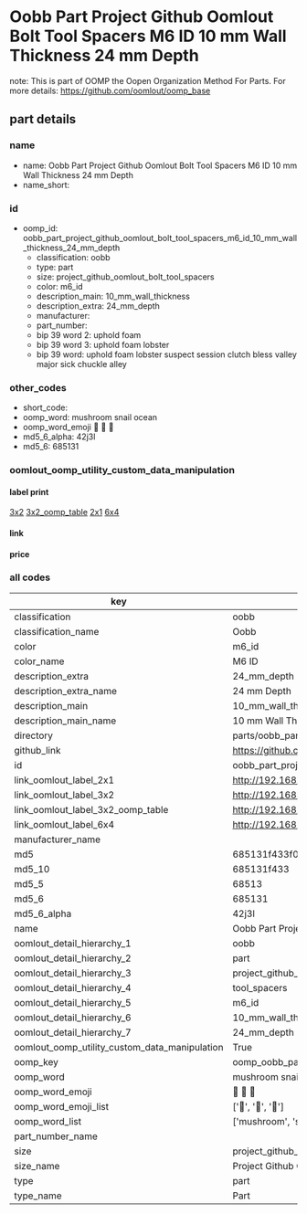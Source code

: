 # Oobb Part Project Github Oomlout Bolt Tool Spacers M6 ID 10 mm Wall Thickness 24 mm Depth  

note: This is part of OOMP the Oopen Organization Method For Parts. For more details: https://github.com/oomlout/oomp_base

##  part details
  







### name
* name: Oobb Part Project Github Oomlout Bolt Tool Spacers M6 ID 10 mm Wall Thickness 24 mm Depth
* name_short: 
### id
* oomp_id: oobb_part_project_github_oomlout_bolt_tool_spacers_m6_id_10_mm_wall_thickness_24_mm_depth
  * classification: oobb
  * type: part
  * size: project_github_oomlout_bolt_tool_spacers
  * color: m6_id
  * description_main: 10_mm_wall_thickness
  * description_extra: 24_mm_depth
  * manufacturer: 
  * part_number: 
  * bip 39 word 2: uphold foam
  * bip 39 word 3: uphold foam lobster
  * bip 39 word: uphold foam lobster suspect session clutch bless valley major sick chuckle alley

### other_codes
* short_code: 
* oomp_word: mushroom snail ocean
* oomp_word_emoji :mushroom: :snail: :ocean:
* md5_6_alpha: 42j3l
* md5_6: 685131






### oomlout_oomp_utility_custom_data_manipulation
#### label print
[3x2](http://192.168.1.245:1112/?label=oomp%2042j3l)
[3x2_oomp_table](http://192.168.1.108:1112/?label=oomp%2042j3l)
[2x1](http://192.168.1.242:1112/?label=oomp%2042j3l)
[6x4](http://192.168.1.55:1112/?label=oomp%2042j3l)    

#### link

                              

#### price







### all codes 
| key | value |  
| --- | --- |  
| classification | oobb |  
| classification_name | Oobb |  
| color | m6_id |  
| color_name | M6 ID |  
| description_extra | 24_mm_depth |  
| description_extra_name | 24 mm Depth |  
| description_main | 10_mm_wall_thickness |  
| description_main_name | 10 mm Wall Thickness |  
| directory | parts/oobb_part_project_github_oomlout_bolt_tool_spacers_m6_id_10_mm_wall_thickness_24_mm_depth |  
| github_link | https://github.com/oomlout/oomlout_oomp_part_src/tree/main/parts/oobb_part_project_github_oomlout_bolt_tool_spacers_m6_id_10_mm_wall_thickness_24_mm_depth |  
| id | oobb_part_project_github_oomlout_bolt_tool_spacers_m6_id_10_mm_wall_thickness_24_mm_depth |  
| link_oomlout_label_2x1 | http://192.168.1.242:1112/?label=oomp%2042j3l |  
| link_oomlout_label_3x2 | http://192.168.1.245:1112/?label=oomp%2042j3l |  
| link_oomlout_label_3x2_oomp_table | http://192.168.1.108:1112/?label=oomp%2042j3l |  
| link_oomlout_label_6x4 | http://192.168.1.55:1112/?label=oomp%2042j3l |  
| manufacturer_name |  |  
| md5 | 685131f433f0e2f4b2622dad06568776 |  
| md5_10 | 685131f433 |  
| md5_5 | 68513 |  
| md5_6 | 685131 |  
| md5_6_alpha | 42j3l |  
| name | Oobb Part Project Github Oomlout Bolt Tool Spacers M6 ID 10 mm Wall Thickness 24 mm Depth |  
| oomlout_detail_hierarchy_1 | oobb |  
| oomlout_detail_hierarchy_2 | part |  
| oomlout_detail_hierarchy_3 | project_github_bolt |  
| oomlout_detail_hierarchy_4 | tool_spacers |  
| oomlout_detail_hierarchy_5 | m6_id |  
| oomlout_detail_hierarchy_6 | 10_mm_wall_thickness |  
| oomlout_detail_hierarchy_7 | 24_mm_depth |  
| oomlout_oomp_utility_custom_data_manipulation | True |  
| oomp_key | oomp_oobb_part_project_github_oomlout_bolt_tool_spacers_m6_id_10_mm_wall_thickness_24_mm_depth |  
| oomp_word | mushroom snail ocean |  
| oomp_word_emoji | :mushroom: :snail: :ocean: |  
| oomp_word_emoji_list | [':mushroom:', ':snail:', ':ocean:'] |  
| oomp_word_list | ['mushroom', 'snail', 'ocean'] |  
| part_number_name |  |  
| size | project_github_oomlout_bolt_tool_spacers |  
| size_name | Project Github Oomlout Bolt Tool Spacers |  
| type | part |  
| type_name | Part |  
